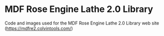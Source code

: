 # MDF Rose Engine Lathe 2.0 Library
Code and images used for the MDF Rose Engine Lathe 2.0 Library web site (https://mdfre2.colvintools.com/)

